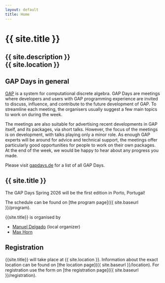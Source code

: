 ```yaml
---
layout: default
title: Home
---
```


# {{ site.title }}

## {{ site.description }}<br> {{ site.location }}

## GAP Days in general

[GAP](https://www.gap-system.org/) is a system for computational discrete algebra.
GAP Days are meetings where developers and users
with GAP programming experience are invited to discuss, influence, and
contribute to the future development of GAP. To streamline each meeting, the
organisers usually suggest a few main topics to work on during the week.

The meetings are also suitable for advertising recent developments in GAP
itself, and its packages, via short talks.  However, the focus of the meetings
is on development, with talks playing only a minor role.  As enough GAP experts
will be around for advice and technical support, the meetings offer particularly
good opportunities for people to work on their own packages. At the end of the
week, we would be happy to hear about any progress you made.

Please visit [gapdays.de](https://www.gapdays.de) for a list of all GAP Days.

## {{ site.title }}

<!--
The focus of these GAP Days will be on the GAP Package distribution
and its infrastructure.
Please visit the [topics page]({{ site.baseurl }}/topics) for details.
-->

The GAP Days Spring 2026 will be the first edition in Porto, Portugal!

<!--
Since this is the first edition on Belgian soil, the organizers would like 
to include a number of minicourses on a diverse range of mathematical topics, 
including topics from group theory, algebra and discrete mathematics. A minicourse
will consist of three hours of lectures and three hours of guided exercises (in GAP, obviously). 
We will organize parallel sessions for developers. As such, 
master and PhD students in mathematics interested to use GAP to support their mathematical
work, will be able to learn GAP and also meet developers. 

The minicourse will be given by researchers who are also enthusiastic GAP users and/or GAP developers. 
We have confirmed minicourses by [Ilaria Colazzo](https://www.ilariacolazzo.info/new/), [Bettina Eick](http://www.iaa.tu-bs.de/beick/)
and [Michel Lavrauw](https://osebje.famnit.upr.si/~michel.lavrauw/). The preliminarie contents of the minicourses can 
be found at the [the program page]({{ site.baseurl }}/program).

We warmly invite all people interested with
little knowledge of the insides of GAP to join in as well: this includes undergraduate
students, PhD students, post-docs, and more experienced mathematicians. You will
be able to meet us and each other, and learn about GAP development and
algorithmic group theory in a relaxed and friendly atmosphere.
-->

The schedule can be found on [the program page]({{ site.baseurl }}/program).

{{site.title}} is organised by

* [Manuel Delgado](https://cmup.pt/user/546/) (local organizer)
* [Max Horn](https://www.quendi.de/en/math)

## Registration

{{site.title}} will take place at {{ site.location }}.
Information about the exact location can be found on [the location page]({{ site.baseurl }}/location). 
For registration use the form on [the registration page]({{ site.baseurl }}/registration).

<!--
## Sponsors

TODO
acknowledge Russ's grant, Primož's project

This workshop is supported by ***
-->

<!-- 
## <a name="contact"></a> Contact

If you have questions or suggestions, then please contact the organisers by
email via [{{site.email}}](mailto:{{site.email}}).
 -->
